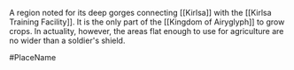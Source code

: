 A region noted for its deep gorges connecting <span class="political-bodies-places">[[Kirlsa]]</span> with the <span class="political-bodies-places">[[Kirlsa Training Facility]]</span>.  It is the only part of the <span class="political-bodies-places">[[Kingdom of Airyglyph]]</span> to grow crops.
In actuality, however, the areas flat enough to use for agriculture are no wider than a soldier's shield.

#PlaceName